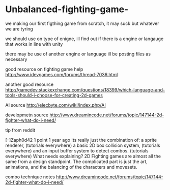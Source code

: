 Unbalanced-fighting-game-
=========================

we making our first figthing game from scratch, it may suck but whatever we are tyring


we should use on type of enigne, ill find out if there is a engine or langauge that works in line with unity

there may be use of another engine or language ill be posting files as necessary

 good resource on fighting game help
 http://www.idevgames.com/forums/thread-7036.html

 another good resource
 http://gamedev.stackexchange.com/questions/18399/which-language-and-tools-should-i-choose-for-creating-2d-games


AI source 
http://elecbyte.com/wiki/index.php/AI

developmetn source
http://www.dreamincode.net/forums/topic/147144-2d-fighter-what-do-i-need/



tip from reddit 

[–]Zaph0d42 1 point 1 year ago 
Its really just the combination of:
a sprite renderer, (tutorials everywhere)
a basic 2D box collision system, (tutorials everywhere)
and an input buffer system to detect combos. (tutorials everywhere)
What needs explaining? 2D Fighting games are almost all the same from a design standpoint. The complicated part is just the art, animations, and the balancing of the characters and movesets.

combo technique notes
http://www.dreamincode.net/forums/topic/147144-2d-fighter-what-do-i-need/
